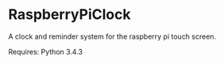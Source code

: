 # RaspberryPiClock
A clock and reminder system for the raspberry pi touch screen.

Requires: Python 3.4.3
